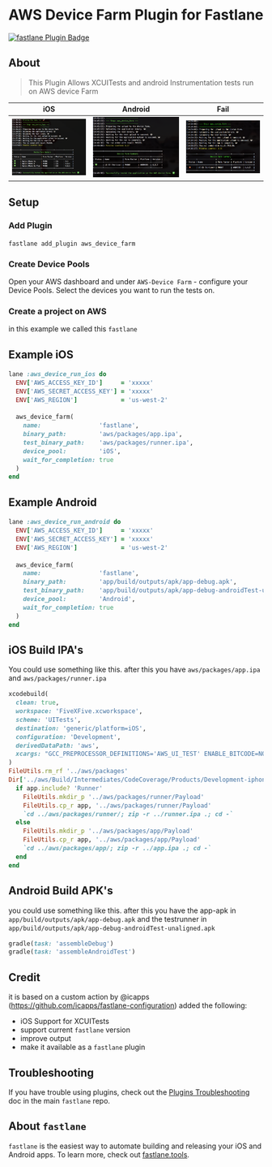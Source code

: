 # AWS Device Farm Plugin for Fastlane

[![fastlane Plugin Badge](https://rawcdn.githack.com/fastlane/fastlane/master/fastlane/assets/plugin-badge.svg)](https://rubygems.org/gems/fastlane-plugin-sharethemeal)


## About
> This Plugin Allows XCUITests and android Instrumentation tests run on AWS device Farm


| iOS | Android | Fail |
|----------|-------------|-------------|
| ![Screenshot](assets/screen_done.png) |  ![Screenshot](assets/screen_don_android.png)| ![Screenshot](assets/fail.png) |




## Setup
### Add Plugin
```
fastlane add_plugin aws_device_farm
```

### Create Device Pools
Open your AWS dashboard and under `AWS-Device Farm` - configure your Device Pools.
Select the devices you want to run the tests on.


### Create a project on AWS
in this example we called this `fastlane`

## Example iOS

```ruby
lane :aws_device_run_ios do
  ENV['AWS_ACCESS_KEY_ID']     = 'xxxxx'
  ENV['AWS_SECRET_ACCESS_KEY'] = 'xxxxx'
  ENV['AWS_REGION']            = 'us-west-2'

  aws_device_farm(
    name:                'fastlane',
    binary_path:         'aws/packages/app.ipa',
    test_binary_path:    'aws/packages/runner.ipa',
    device_pool:         'iOS',
    wait_for_completion: true
  )
end
```


## Example Android

```ruby
lane :aws_device_run_android do
  ENV['AWS_ACCESS_KEY_ID']     = 'xxxxx'
  ENV['AWS_SECRET_ACCESS_KEY'] = 'xxxxx'
  ENV['AWS_REGION']            = 'us-west-2'

  aws_device_farm(
    name:                'fastlane',
    binary_path:         'app/build/outputs/apk/app-debug.apk',
    test_binary_path:    'app/build/outputs/apk/app-debug-androidTest-unaligned.apk',
    device_pool:         'Android',
    wait_for_completion: true
  )
end
```


## iOS Build IPA's
You could use something like this.
after this you have `aws/packages/app.ipa` and `aws/packages/runner.ipa`

```ruby
xcodebuild(
  clean: true,
  workspace: 'FiveXFive.xcworkspace',
  scheme: 'UITests',
  destination: 'generic/platform=iOS',
  configuration: 'Development',
  derivedDataPath: 'aws',
  xcargs: "GCC_PREPROCESSOR_DEFINITIONS='AWS_UI_TEST' ENABLE_BITCODE=NO CODE_SIGN_IDENTITY="" CODE_SIGNING_REQUIRED=NO build-for-testing"
)
FileUtils.rm_rf '../aws/packages'
Dir['../aws/Build/Intermediates/CodeCoverage/Products/Development-iphoneos/*.app'].each do |app|
  if app.include? 'Runner'
    FileUtils.mkdir_p '../aws/packages/runner/Payload'
    FileUtils.cp_r app, '../aws/packages/runner/Payload'
    `cd ../aws/packages/runner/; zip -r ../runner.ipa .; cd -`
  else
    FileUtils.mkdir_p '../aws/packages/app/Payload'
    FileUtils.cp_r app, '../aws/packages/app/Payload'
    `cd ../aws/packages/app/; zip -r ../app.ipa .; cd -`
  end
end
```


## Android Build APK's
you could use something like this.
after this you have the app-apk in `app/build/outputs/apk/app-debug.apk` and the testrunner in `app/build/outputs/apk/app-debug-androidTest-unaligned.apk`

```ruby
gradle(task: 'assembleDebug')
gradle(task: 'assembleAndroidTest')
```

## Credit
it is based on a custom action by @icapps (https://github.com/icapps/fastlane-configuration)
added the following:
  * iOS Support for XCUITests
  * support current `fastlane` version
  * improve output
  * make it available as a `fastlane` plugin
  

## Troubleshooting

If you have trouble using plugins, check out the [Plugins Troubleshooting](https://github.com/fastlane/fastlane/blob/master/fastlane/docs/PluginsTroubleshooting.md) doc in the main `fastlane` repo.


## About `fastlane`

`fastlane` is the easiest way to automate building and releasing your iOS and Android apps. To learn more, check out [fastlane.tools](https://fastlane.tools).
